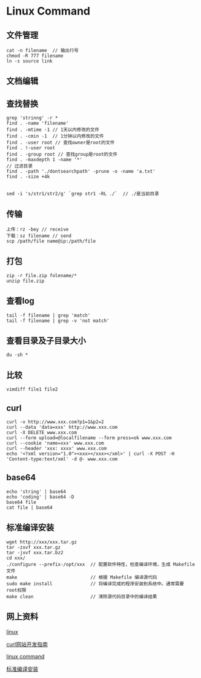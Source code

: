 
Linux Command
============================

## 文件管理
    cat -n filename  // 输出行号
    chmod -R 777 filename
    ln -s source link

## 文档编辑

## 查找替换
    grep 'strinng' -r *
    find . -name 'filename'
    find . -mtime -1 // 1天以内修改的文件
    find . -cmin -1  // 1分钟以内修改的文件
    find . -user root // 查找owner是root的文件
    find . !-user root 
    find . -group root // 查找group是root的文件
    find . -maxdepth 1 -name '*'
    // 过滤目录
    find . -path './dontsearchpath' -prune -o -name 'a.txt'
    find . -size +4k 
    

    sed -i 's/str1/str2/g' `grep str1 -RL ./`  // ./是当前目录

## 传输
    上传：rz -bey // receive
    下载：sz filename // send
    scp /path/file name@ip:/path/file

## 打包
    zip -r file.zip folename/*
    unzip file.zip

## 查看log
    tail -f filename | grep 'match'
    tail -f filename | grep -v 'not match'

## 查看目录及子目录大小
    du -sh *

## 比较
    vimdiff file1 file2

## curl
    curl -v http://www.xxx.com?p1=1&p2=2
    curl --data 'data=xxx' http://www.xxx.com
    curl -X DELETE www.xxx.com
    curl --form upload=@localfilename --form press=ok www.xxx.com
    curl --cookie 'name=xxx' www.xxx.com
    curl --header 'xxx: xxxx' www.xxx.com
    echo '<?xml version="1.0"><xxx></xxx></xml>' | curl -X POST -H 'Content-type:text/xml' -d @- www.xxx.com

## base64
    echo 'string' | base64
    echo 'coding' | base64 -D
    base64 file
    cat file | base64

## 标准编译安装
    wget http://xxx/xxx.tar.gz
    tar -zxvf xxx.tar.gz
    tar -jxvf xxx.tar.bz2
    cd xxx/
    ./configure --prefix-/opt/xxx  // 配置软件特性，检查编译环境，生成 Makefile文件
    make                           // 根据 Makefile 编译源代码
    sudo make install              // 将编译完成的程序安装到系统中。通常需要 root权限
    make clean                     // 清除源代码目录中的编译结果


## 网上资料
[linux](http://www.linux.org/ "linux")

[curl网站开发指南](http://www.ruanyifeng.com/blog/2011/09/curl.html "curl网站开发指南")

[linux command](http://linux.chinaitlab.com/special/linuxcom/ "linux command")

[标准编译安装](http://i.linuxtoy.org/docs/guide/ch18s02.html "标准编译安装")

